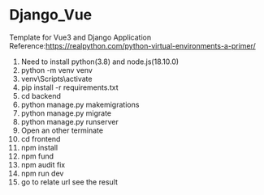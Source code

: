 # Django_Vue
Template for Vue3 and Django Application
Reference:https://realpython.com/python-virtual-environments-a-primer/

1. Need to install python(3.8) and node.js(18.10.0)
2. python -m venv venv
3. venv\Scripts\activate
4. pip install -r requirements.txt
5. cd backend
6. python manage.py makemigrations
7. python manage.py migrate
8. python manage.py runserver
9. Open an other terminate
10. cd frontend
11. npm install
12. npm fund
13. npm audit fix
14. npm run dev
15. go to relate url see the result




